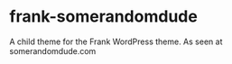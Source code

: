 frank-somerandomdude
====================

A child theme for the Frank WordPress theme. As seen at somerandomdude.com